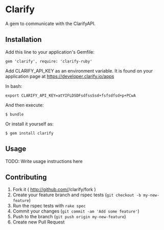 # Clarify

A gem to communicate with the ClarifyAPI.

## Installation

Add this line to your application's Gemfile:

    gem 'clarify', require: 'clarify-ruby' 

Add CLARIFY_API_KEY as an environment variable. It is found on your application page at https://developer.clarify.io/apps

In bash:

    export CLARIFY_API_KEY=atYIFLDSDFsdfssSsd+fsfsdfsd+p+PCwA

And then execute:

    $ bundle

Or install it yourself as:

    $ gem install clarify

## Usage

TODO: Write usage instructions here

## Contributing

1. Fork it ( http://github.com/<my-github-username>/clarify/fork )
2. Create your feature branch and rspec tests (`git checkout -b my-new-feature`)
3. Run the rspec tests with `rake spec`
4. Commit your changes (`git commit -am 'Add some feature'`)
5. Push to the branch (`git push origin my-new-feature`)
6. Create new Pull Request

